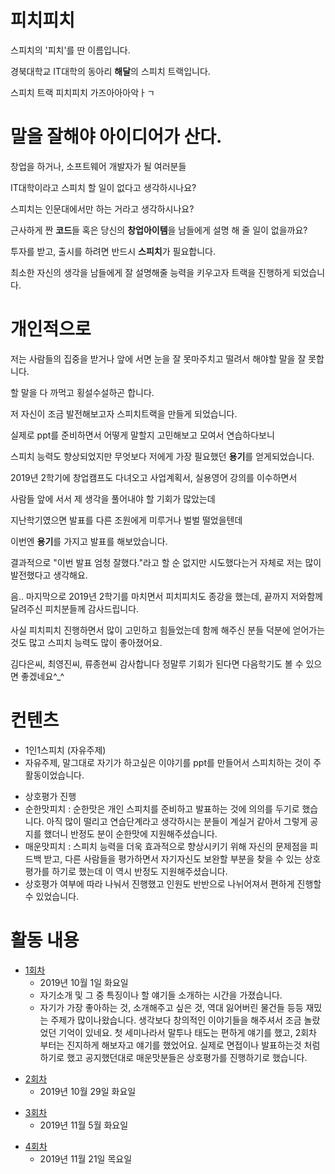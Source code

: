 # 피치피치
스피치의 '피치'를 딴 이름입니다.

경북대학교 IT대학의 동아리 **해달**의 스피치 트랙입니다.

스피치 트랙 피치피치 가즈아아아악ㅏㄱ

# 말을 잘해야 아이디어가 산다.
창업을 하거나, 소프트웨어 개발자가 될 여러분들

IT대학이라고 스피치 할 일이 없다고 생각하시나요?

스피치는 인문대에서만 하는 거라고 생각하시나요?

근사하게 짠 **코드**들 혹은 당신의 **창업아이템**을 남들에게 설명 해 줄 일이 없을까요?

투자를 받고, 출시를 하려면 반드시 **스피치**가 필요합니다.

최소한 자신의 생각을 남들에게 잘 설명해줄 능력을 키우고자 트랙을 진행하게 되었습니다.

# 개인적으로
저는 사람들의 집중을 받거나 앞에 서면 눈을 잘 못마주치고 떨려서 해야할 말을 잘 못합니다.

할 말을 다 까먹고 횡설수설하곤 합니다.

저 자신이 조금 발전해보고자 스피치트랙을 만들게 되었습니다.

실제로 ppt를 준비하면서 어떻게 말할지 고민해보고 모여서 연습하다보니

스피치 능력도 향상되었지만 무엇보다 저에게 가장 필요했던 **용기**를 얻게되었습니다.

2019년 2학기에 창업캠프도 다녀오고 사업계획서, 실용영어 강의를 이수하면서

사람들 앞에 서서 제 생각을 풀어내야 할 기회가 많았는데

지난학기였으면 발표를 다른 조원에게 미루거나 벌벌 떨었을텐데

이번엔 **용기**를 가지고 발표를 해보았습니다.

결과적으로 "이번 발표 엄청 잘했다."라고 할 순 없지만 시도했다는거 자체로 저는 많이 발전했다고 생각해요.

음.. 마지막으로 2019년 2학기를 마치면서 피치피치도 종강을 했는데, 끝까지 저와함께 달려주신 피치분들께 감사드립니다.

사실 피치피치 진행하면서 많이 고민하고 힘들었는데 함께 해주신 분들 덕분에 얻어가는 것도 많고 스피치 능력도 많이 좋아졌어요.

김다은씨, 최영진씨, 류종현씨 감사합니다 정말루 기회가 된다면 다음학기도 볼 수 있으면 좋겠네요^_^

# 컨텐츠
* 1인1스피치 (자유주제)
 * 자유주제, 말그대로 자기가 하고싶은 이야기를 ppt를 만들어서 스피치하는 것이 주 활동이었습니다.
+ 상호평가 진행
 + 순한맛피치 : 순한맛은 개인 스피치를 준비하고 발표하는 것에 의의를 두기로 했습니다. 아직 많이 떨리고 연습단계라고 생각하시는 분들이 계실거 같아서 그렇게 공지를 했더니 반정도 분이 순한맛에 지원해주셨습니다.
 + 매운맛피치 : 스피치 능력을 더욱 효과적으로 향상시키기 위해 자신의 문제점을 피드백 받고, 다른 사람들을 평가하면서 자기자신도 보완할 부분을 찾을 수 있는 상호평가를 하기로 했는데 이 역시 반정도 지원해주셨습니다.
 + 상호평가 여부에 따라 나눠서 진행했고 인원도 반반으로 나뉘어져서 편하게 진행할 수 있었습니다.


# 활동 내용
* [1회차](https://github.com/haedal-with-knu/pitchpitch/tree/master/files/%ED%94%BC%EC%B9%981%EC%B0%A8)
  * 2019년 10월 1일 화요일
  * 자기소개 및 그 중 특징이나 할 얘기들 소개하는 시간을 가졌습니다.
  * 자기가 가장 좋아하는 것, 소개해주고 싶은 것, 역대 잃어버린 물건들 등등 재밌는 주제가 많이나왔습니다. 생각보다 창의적인 이야기들을 해주셔서 조금 놀랐었던 기억이 있네요. 첫 세미나라서 말투나 태도는 편하게 얘기를 했고, 2회차 부터는 진지하게 해보자고 얘기를 했었어요. 실제로 면접이나 발표하는것 처럼 하기로 했고 공지했던대로 매운맛분들은 상호평가를 진행하기로 했습니다.

+ [2회차](https://github.com/haedal-with-knu/pitchpitch/tree/master/files/%ED%94%BC%EC%B9%982%EC%B0%A8)
  + 2019년 10월 29일 화요일

- [3회차](https://github.com/haedal-with-knu/pitchpitch/tree/master/files/%ED%94%BC%EC%B9%983%EC%B0%A8)
  - 2019년 11월 5월 화요일

* [4회차](https://github.com/haedal-with-knu/pitchpitch/tree/master/files/%ED%94%BC%EC%B9%984%EC%B0%A8)
  * 2019년 11월 21일 목요일

